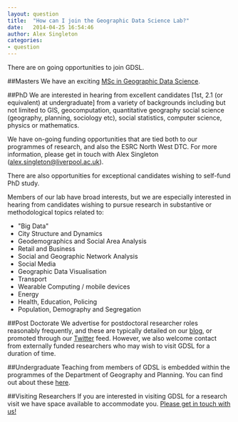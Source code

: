 ```yaml
---
layout: question
title:  "How can I join the Geographic Data Science Lab?"
date:   2014-04-25 16:54:46
author: Alex Singleton
categories:
- question
---
```


There are on going opportunities to join GDSL.

##Masters
We have an exciting [MSc in Geographic Data Science](https://www.liv.ac.uk/study/postgraduate/taught/geographic-data-science-msc/overview/).

##PhD
We are interested in hearing from excellent candidates [1st, 2.1 (or equivalent) at undergraduate] from a variety of backgrounds including but not limited to GIS, geocomputation, quantitative geography social science (geography, planning, sociology etc), social statistics, computer science, physics or mathematics.

We have on-going funding opportunities that are tied both to our programmes of research, and also the ESRC North West DTC. For more information, please get in touch with Alex Singleton ([alex.singleton@liverpool.ac.uk](alex.singleton@liverpool.ac.uk)).

There are also opportunities for exceptional candidates wishing to self-fund PhD study.

Members of our lab have broad interests, but we are especially interested in hearing from candidates wishing to pursue research in substantive or methodological topics related to:

* "Big Data"
* City Structure and Dynamics
* Geodemographics and Social Area Analysis
* Retail and Business
* Social and Geographic Network Analysis
* Social Media
* Geographic Data Visualisation
* Transport
* Wearable Computing / mobile devices
* Energy
* Health, Education, Policing
* Population, Demography and Segregation

##Post Doctorate
We advertise for postdoctoral researcher roles reasonably frequently, and these are typically detailed on our [blog](http://www.geographicdatascience.org), or promoted through our [Twitter](https://twitter.com/geodatascience) feed. However, we also welcome contact from externally funded researchers who may wish to visit GDSL for a duration of time.

##Undergraduate
Teaching from members of GDSL is embedded within the programmes of the Department of Geography and Planning. You can find out about these [here](http://www.liv.ac.uk/geography-and-planning/).

##Visiting Researchers
If you are interested in visiting GDSL for a research visit we have space available to accommodate you. [Please get in touch with us!](mailto:alex.singleton@liverpool.ac.uk)
